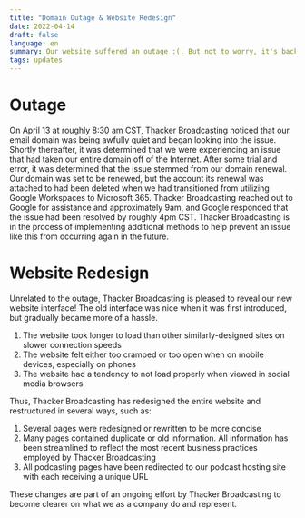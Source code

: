 ```yaml
---
title: "Domain Outage & Website Redesign"
date: 2022-04-14
draft: false
language: en
summary: Our website suffered an outage :(. But not to worry, it's back now and will be getting a new redesign!
tags: updates
---
```


# Outage
On April 13 at roughly 8:30 am CST, Thacker Broadcasting noticed that our email domain was being awfully quiet and began looking into the issue. Shortly thereafter, it was determined that we were experiencing an issue that had taken our entire domain off of the Internet. After some trial and error, it was determined that the issue stemmed from our domain renewal. Our domain was set to be renewed, but the account its renewal was attached to had been deleted when we had transitioned from utilizing Google Workspaces to Microsoft 365. Thacker Broadcasting reached out to Google for assistance and approximately 9am, and Google responded that the issue had been resolved by roughly 4pm CST. Thacker Broadcasting is in the process of implementing additional methods to help prevent an issue like this from occurring again in the future.

# Website Redesign
Unrelated to the outage, Thacker Broadcasting is pleased to reveal our new website interface! The old interface was nice when it was first introduced, but gradually became more of a hassle.

1. The website took longer to load than other similarly-designed sites on slower connection speeds
2. The website felt either too cramped or too open when on mobile devices, especially on phones
3. The website had a tendency to not load properly when viewed in social media browsers

Thus, Thacker Broadcasting has redesigned the entire website and restructured in several ways, such as:

1. Several pages were redesigned or rewritten to be more concise
2. Many pages contained duplicate or old information. All information has been streamlined to reflect the most recent business practices employed by Thacker Broadcasting
3. All podcasting pages have been redirected to our podcast hosting site with each receiving a unique URL

These changes are part of an ongoing effort by Thacker Broadcasting to become clearer on what we as a company do and represent.